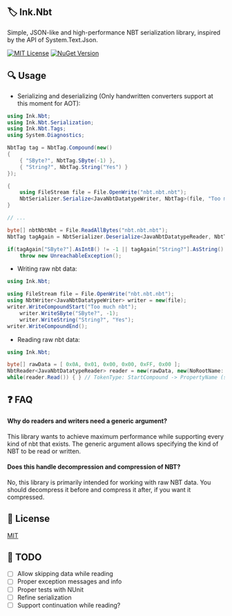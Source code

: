 ## 🏷️ Ink.Nbt

Simple, JSON-like and high-performance NBT serialization library, inspired by the API of System.Text.Json.

[![MIT License](https://img.shields.io/badge/License-MIT-green.svg)](https://choosealicense.com/licenses/mit/) [![NuGet Version](https://img.shields.io/nuget/v/Ink.Nbt)](https://www.nuget.org/packages/Ink.Nbt/)
  
## 🔍 Usage

- Serializing and deserializing (Only handwritten converters support at this moment for AOT):
```cs
using Ink.Nbt;
using Ink.Nbt.Serialization;
using Ink.Nbt.Tags;
using System.Diagnostics;

NbtTag tag = NbtTag.Compound(new()
{
    { "SByte?", NbtTag.SByte(-1) },
    { "String?", NbtTag.String("Yes") }
});

{
    using FileStream file = File.OpenWrite("nbt.nbt.nbt");
    NbtSerializer.Serialize<JavaNbtDatatypeWriter, NbtTag>(file, "Too much nbt", tag, NbtTag.TypeInfo);
}

// ...

byte[] nbtNbtNbt = File.ReadAllBytes("nbt.nbt.nbt");
NbtTag tagAgain = NbtSerializer.Deserialize<JavaNbtDatatypeReader, NbtTag>(nbtNbtNbt, NbtTag.TypeInfo);

if(tagAgain["SByte?"].AsInt8() != -1 || tagAgain["String?"].AsString() != "Yes")
    throw new UnreachableException();
```

- Writing raw nbt data:
```cs
using Ink.Nbt;

using FileStream file = File.OpenWrite("nbt.nbt.nbt");
using NbtWriter<JavaNbtDatatypeWriter> writer = new(file);
writer.WriteCompoundStart("Too much nbt");
    writer.WriteSByte("SByte?", -1);
    writer.WriteString("String?", "Yes");
writer.WriteCompoundEnd();
```

- Reading raw nbt data:
```cs
using Ink.Nbt;

byte[] rawData = [ 0x0A, 0x01, 0x00, 0x00, 0xFF, 0x00 ];
NbtReader<JavaNbtDatatypeReader> reader = new(rawData, new(NoRootName: true));
while(reader.Read()) { } // TokenType: StartCompound -> PropertyName (string.Empty) -> SByte (-1) -> EndCompound -> End (return false)
```

## ❓ FAQ

#### Why do readers and writers need a generic argument?

This library wants to achieve maximum performance while supporting every kind of nbt that exists. The generic argument allows specifying the kind of NBT to be read or written.

#### Does this handle decompression and compression of NBT?

No, this library is primarily intended for working with raw NBT data. You should decompress it before and compress it after, if you want it compressed.

## 📜 License

[MIT](https://choosealicense.com/licenses/mit/)


## 📝 TODO

- [ ] Allow skipping data while reading
- [ ] Proper exception messages and info
- [ ] Proper tests with NUnit
- [ ] Refine serialization
- [ ] Support continuation while reading?
